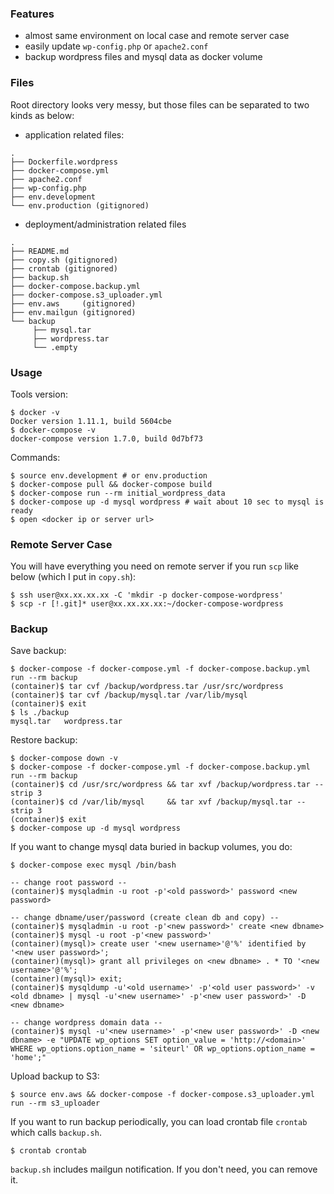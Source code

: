 ### Features

- almost same environment on local case and remote server case
- easily update `wp-config.php` or `apache2.conf`
- backup wordpress files and mysql data as docker volume

### Files

Root directory looks very messy, but those files can be separated to two kinds as below:

- application related files:

```
.
├── Dockerfile.wordpress
├── docker-compose.yml
├── apache2.conf
├── wp-config.php
├── env.development
└── env.production (gitignored)
```

- deployment/administration related files

```
.
├── README.md
├── copy.sh (gitignored)
├── crontab (gitignored)
├── backup.sh
├── docker-compose.backup.yml
├── docker-compose.s3_uploader.yml
├── env.aws     (gitignored)
├── env.mailgun (gitignored)
└── backup
     ├── mysql.tar
     ├── wordpress.tar
     └── .empty
```

### Usage

Tools version:

```
$ docker -v
Docker version 1.11.1, build 5604cbe
$ docker-compose -v
docker-compose version 1.7.0, build 0d7bf73
```

Commands:

```
$ source env.development # or env.production
$ docker-compose pull && docker-compose build
$ docker-compose run --rm initial_wordpress_data
$ docker-compose up -d mysql wordpress # wait about 10 sec to mysql is ready
$ open <docker ip or server url>
```

### Remote Server Case

You will have everything you need on remote server if you run `scp` like below (which I put in `copy.sh`):

```
$ ssh user@xx.xx.xx.xx -C 'mkdir -p docker-compose-wordpress'
$ scp -r [!.git]* user@xx.xx.xx.xx:~/docker-compose-wordpress
```

### Backup

Save backup:

```
$ docker-compose -f docker-compose.yml -f docker-compose.backup.yml run --rm backup
(container)$ tar cvf /backup/wordpress.tar /usr/src/wordpress
(container)$ tar cvf /backup/mysql.tar /var/lib/mysql
(container)$ exit
$ ls ./backup
mysql.tar	wordpress.tar
```

Restore backup:

```
$ docker-compose down -v
$ docker-compose -f docker-compose.yml -f docker-compose.backup.yml run --rm backup
(container)$ cd /usr/src/wordpress && tar xvf /backup/wordpress.tar --strip 3
(container)$ cd /var/lib/mysql     && tar xvf /backup/mysql.tar --strip 3
(container)$ exit
$ docker-compose up -d mysql wordpress
```

If you want to change mysql data buried in backup volumes, you do:

```
$ docker-compose exec mysql /bin/bash

-- change root password --
(container)$ mysqladmin -u root -p'<old password>' password <new password>

-- change dbname/user/password (create clean db and copy) --
(container)$ mysqladmin -u root -p'<new password>' create <new dbname>
(container)$ mysql -u root -p'<new password>'
(container)(mysql)> create user '<new username>'@'%' identified by '<new user password>';
(container)(mysql)> grant all privileges on <new dbname> . * TO '<new username>'@'%';
(container)(mysql)> exit;
(container)$ mysqldump -u'<old username>' -p'<old user password>' -v <old dbname> | mysql -u'<new username>' -p'<new user password>' -D <new dbname>

-- change wordpress domain data --
(container)$ mysql -u'<new username>' -p'<new user password>' -D <new dbname> -e "UPDATE wp_options SET option_value = 'http://<domain>' WHERE wp_options.option_name = 'siteurl' OR wp_options.option_name = 'home';"
```

Upload backup to S3:

```
$ source env.aws && docker-compose -f docker-compose.s3_uploader.yml run --rm s3_uploader
```

If you want to run backup periodically, you can load crontab file `crontab` which calls `backup.sh`.

```
$ crontab crontab
```

`backup.sh` includes mailgun notification. If you don't need, you can remove it.
